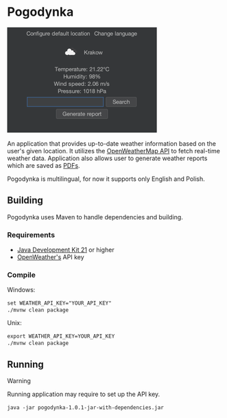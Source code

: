 # Pogodynka

![Demo of application](demo.png)

An application that provides up-to-date weather information based on the user's given location. It utilizes
the [OpenWeatherMap API](https://openweathermap.org/current) to fetch real-time weather data. Application also allows
user to generate weather reports which are saved as [PDFs](demo-report.pdf).

Pogodynka is multilingual, for now it supports only English and Polish.

## Building

Pogodynka uses Maven to handle dependencies and building.

### Requirements

- [Java Development Kit 21](https://www.oracle.com/java/technologies/downloads/#jdk21) or higher
- [OpenWeather's](https://openweathermap.org) API key

### Compile

Windows:

```shell
set WEATHER_API_KEY="YOUR_API_KEY"
./mvnw clean package
```

Unix:

```shell
export WEATHER_API_KEY=YOUR_API_KEY
./mvnw clean package
```

## Running

> [!WARNING]  
> Running application may require to set up the API key.

```shell
java -jar pogodynka-1.0.1-jar-with-dependencies.jar
```
